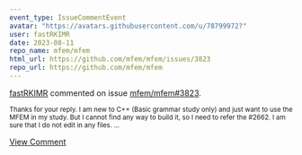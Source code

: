```yaml
---
event_type: IssueCommentEvent
avatar: "https://avatars.githubusercontent.com/u/78799972?"
user: fastRKIMR
date: 2023-08-11
repo_name: mfem/mfem
html_url: https://github.com/mfem/mfem/issues/3823
repo_url: https://github.com/mfem/mfem
---
```


<a href='https://github.com/fastRKIMR' target='_blank'>fastRKIMR</a> commented on issue <a href='https://github.com/mfem/mfem/issues/3823' target='_blank'>mfem/mfem#3823</a>.

<small>Thanks for your reply. I am new to C++ (Basic grammar study only) and just want to use the MFEM in my study. But I cannot find any way to build it, so I need to refer the #2662. I am sure that I do not edit in any files....</small>

<a href='https://github.com/mfem/mfem/issues/3823' target='_blank'>View Comment</a>